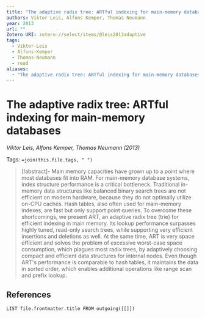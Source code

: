 ```yaml
---
title: "The adaptive radix tree: ARTful indexing for main-memory databases"
authors: Viktor Leis, Alfons Kemper, Thomas Neumann
year: 2013
url: ""
Zotero URI: zotero://select/items/@leis2013adaptive
tags:
  - Viktor-Leis
  - Alfons-Kemper
  - Thomas-Neumann
  - read
aliases:
  - "The adaptive radix tree: ARTful indexing for main-memory databases"
---
```


# The adaptive radix tree: ARTful indexing for main-memory databases  
_Viktor Leis, Alfons Kemper, Thomas Neumann (2013)_

Tags: `=join(this.file.tags, " ")`

> [!abstract]-
> Main memory capacities have grown up to a point where most databases fit into RAM. For main-memory database systems, index structure performance is a critical bottleneck. Traditional in-memory data structures like balanced binary search trees are not efficient on modern hardware, because they do not optimally utilize on-CPU caches. Hash tables, also often used for main-memory indexes, are fast but only support point queries. To overcome these shortcomings, we present ART, an adaptive radix tree (trie) for efficient indexing in main memory. Its lookup performance surpasses highly tuned, read-only search trees, while supporting very efficient insertions and deletions as well. At the same time, ART is very space efficient and solves the problem of excessive worst-case space consumption, which plagues most radix trees, by adaptively choosing compact and efficient data structures for internal nodes. Even though ART's performance is comparable to hash tables, it maintains the data in sorted order, which enables additional operations like range scan and prefix lookup.


## References

```dataview
LIST file.frontmatter.title FROM outgoing([[]])
```
